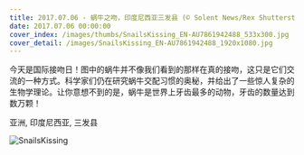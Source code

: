 ```yaml
---
title: 2017.07.06 - 蜗牛之吻，印度尼西亚三发县 (© Solent News/Rex Shutterstock)
date: 2017.07.06 00:00:00
cover_index: /images/thumbs/SnailsKissing_EN-AU7861942488_533x300.jpg
cover_detail: /images/SnailsKissing_EN-AU7861942488_1920x1080.jpg
---
```


今天是国际接吻日！图中的蜗牛并不像我们看到的那样在真的接吻，这只是它们交流的一种方式。科学家们仍在研究蜗牛交配习惯的奥秘，并给出了一些惊人复杂的生物学理论。让你意想不到的是，蜗牛是世界上牙齿最多的动物，牙齿的数量达到数万颗！

亚洲, 印度尼西亚, 三发县

![SnailsKissing](/images/SnailsKissing_EN-AU7861942488_1920x1080.jpg)
